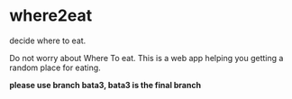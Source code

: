 where2eat
=========

<p>decide where to eat.</p>

Do not worry about Where To eat. This is a web app helping you getting a random place for eating.

**please use branch bata3, bata3 is the final branch**
